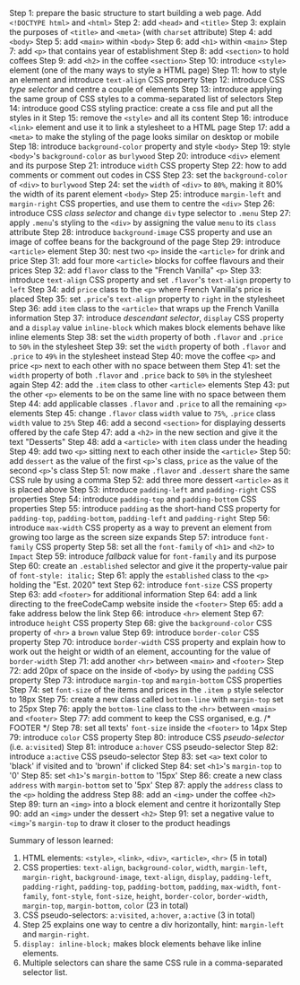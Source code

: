 Step 1: prepare the basic structure to start building a web page. Add
        `<!DOCTYPE html>` and `<html>`
Step 2: add `<head>` and `<title>`
Step 3: explain the purposes of `<title>` and `<meta>` (with `charset`
        attribute)
Step 4: add `<body>`
Step 5: add `<main>` within `<body>`
Step 6: add `<h1>` within `<main>`
Step 7: add `<p>` that contains year of establishment
Step 8: add `<section>` to hold coffees
Step 9: add `<h2>` in the coffee `<section>`
Step 10: introduce `<style>` element (one of the many ways to style a HTML page)
Step 11: how to style an element and introduce `text-align` CSS property
Step 12: introduce CSS *type selector* and centre a couple of elements
Step 13: introduce applying the same group of CSS styles to a comma-separated
         list of selectors
Step 14: introduce good CSS styling practice: create a css file and put all the
         styles in it
Step 15: remove the `<style>` and all its content
Step 16: introduce `<link>` element and use it to link a stylesheet to a HTML
         page
Step 17: add a `<meta>` to make the styling of the page looks similar on
         desktop or mobile
Step 18: introduce `background-color` property and style `<body>`
Step 19: style `<body>`'s `background-color` as `burlywood`
Step 20: introduce `<div>` element and its purpose
Step 21: introduce `width` CSS property
Step 22: how to add comments or comment out codes in CSS
Step 23: set the `background-color` of `<div>` to `burlywood`
Step 24: set the `width` of `<div>` to `80%`, making it 80% the width of its 
         parent element `<body>`
Step 25: introduce `margin-left` and `margin-right` CSS properties, and use
         them to centre the `<div>`
Step 26: introduce CSS *class selector* and change `div` type selector to
         `.menu`
Step 27: apply `.menu`'s styling to the `<div>` by assigning the value `menu`
         to its `class` attribute
Step 28: introduce `background-image` CSS property and use an image of coffee
         beans for the background of the page
Step 29: introduce `<article>` element
Step 30: nest two `<p>` inside the `<article>` for drink and price
Step 31: add four more `<article>` blocks for coffee flavours and their prices
Step 32: add `flavor` class to the "French Vanilla" `<p>`
Step 33: introduce `text-align` CSS property and set `.flavor`'s `text-align`
         property to `left`
Step 34: add `price` class to the `<p>` where French Vanilla's price is placed
Step 35: set `.price`'s `text-align` property to `right` in the stylesheet
Step 36: add `item` class to the `<article>` that wraps up the French Vanilla
         information
Step 37: introduce *descendant selector*, `display` CSS property and a `display`
         value `inline-block` which makes block elements behave like inline
         elements
Step 38: set the `width` property of both `.flavor` and `.price` to `50%` in the
         stylesheet
Step 39: set the `width` property of both `.flavor` and `.price` to `49%` in the
         stylesheet instead
Step 40: move the coffee `<p>` and price `<p>` next to each other with no space
         between them
Step 41: set the `width` property of both `.flavor` and `.price` back to `50%` 
         in the stylesheet again
Step 42: add the `.item` class to other `<article>` elements
Step 43: put the other `<p>` elements to be on the same line with no space
         between them
Step 44: add applicable classes `.flavor` and `.price` to all the remaining
         `<p>` elements
Step 45: change `.flavor` class `width` value to `75%`, `.price` class `width`
         value to `25%`
Step 46: add a second `<section>` for displaying desserts offered by the cafe
Step 47: add a `<h2>` in the new section and give it the text "Desserts"
Step 48: add a `<article>` with `item` class under the heading
Step 49: add two `<p>` sitting next to each other inside the `<article>`
Step 50: add `dessert` as the value of the first `<p>`'s class, `price` as the
         value of the second `<p>`'s class
Step 51: now make `.flavor` and `.dessert` share the same CSS rule by using
         a comma
Step 52: add three more dessert `<article>` as it is placed above
Step 53: introduce `padding-left` and `padding-right` CSS properties
Step 54: introduce `padding-top` and `padding-bottom` CSS properties
Step 55: introduce `padding` as the short-hand CSS property for `padding-top`,
         `padding-bottom`, `padding-left` and `padding-right`
Step 56: introduce `max-width` CSS property as a way to prevent an element
         from growing too large as the screen size expands
Step 57: introduce `font-family` CSS property
Step 58: set all the `font-family` of `<h1>` and `<h2>` to `Impact`
Step 59: introduce *fallback* value for `font-family` and its purpose
Step 60: create an `.established` selector and give it the property-value pair
         of `font-style: italic;`
Step 61: apply the `established` class to the `<p>` holding the "Est. 2020"
         text
Step 62: introduce `font-size` CSS property
Step 63: add `<footer>` for additional information
Step 64: add a link directing to the freeCodeCamp website inside the `<footer>`
Step 65: add a fake address below the link
Step 66: introduce `<hr>` element
Step 67: introduce `height` CSS property
Step 68: give the `background-color` CSS property of `<hr>` a `brown` value
Step 69: introduce `border-color` CSS property
Step 70: introduce `border-width` CSS property and explain how to work out the
         height or width of an element, accounting for the value of
         `border-width`
Step 71: add another `<hr>` between `<main>` and `<footer>`
Step 72: add 20px of space on the inside of `<body>` by using the `padding`
         CSS property
Step 73: introduce `margin-top` and `margin-bottom` CSS properties
Step 74: set `font-size` of the items and prices in the `.item p` style
         selector to 18px
Step 75: create a new class called `bottom-line` with `margin-top` set to 25px
Step 76: apply the `bottom-line` class to the `<hr>` between `<main>` and
         `<footer>`
Step 77: add comment to keep the CSS organised, e.g. /* FOOTER */
Step 78: set all texts' `font-size` inside the `<footer>` to 14px
Step 79: introduce `color` CSS property
Step 80: introduce CSS *pseudo-selector* (i.e. `a:visited`)
Step 81: introduce `a:hover` CSS pseudo-selector
Step 82: introduce `a:active` CSS pseudo-selector
Step 83: set `<a>` text color to 'black' if visited and to 'brown' if clicked
Step 84: set `<h1>`'s `margin-top` to '0'
Step 85: set `<h1>`'s `margin-bottom` to '15px'
Step 86: create a new class `address` with `margin-bottom` set to '5px'
Step 87: apply the `address` class to the `<p>` holding the address
Step 88: add an `<img>` under the coffee `<h2>`
Step 89: turn an `<img>` into a block element and centre it horizontally
Step 90: add an `<img>` under the dessert `<h2>`
Step 91: set a negative value to `<img>`'s `margin-top` to draw it closer to the
         product headings

Summary of lesson learned:
1. HTML elements: `<style>`, `<link>`, `<div>`, `<article>`, `<hr>` (5 in total)
2. CSS properties: `text-align`, `background-color`, `width`, `margin-left`,
`margin-right`, `background-image`, `text-align`, `display`, `padding-left`,
`padding-right`, `padding-top`, `padding-bottom`, `padding`, `max-width`,
`font-family`, `font-style`, `font-size`, `height`, `border-color`,
`border-width`, `margin-top`, `margin-bottom`, `color` (23 in total)
3. CSS pseudo-selectors: `a:visited`, `a:hover`, `a:active` (3 in total)
4. Step 25 explains one way to centre a div horizontally, hint: `margin-left`
   and `margin-right`.
5. `display: inline-block;` makes block elements behave like inline elements.
6. Multiple selectors can share the same CSS rule in a comma-separated selector
   list.